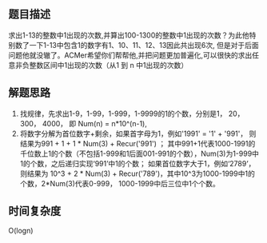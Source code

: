 ## 题目描述
求出1-13的整数中1出现的次数,并算出100-1300的整数中1出现的次数？为此他特别数了一下1-13中包含1的数字有1、10、11、12、13因此共出现6次,
但是对于后面问题他就没辙了。ACMer希望你们帮帮他,并把问题更加普遍化,可以很快的求出任意非负整数区间中1出现的次数（从1 到 n 中1出现的次数）

## 解题思路
1. 找规律，先求出1-9，1-99，1-999，1-9999的1的个数，分别是1， 20， 300， 4000， 即 Num(n) = n*10^(n-1),
2. 将数字分解为首位数字+剩余，如果首字母为1，例如'1991' = '1' + '991'， 则结果为991 + 1 + 1 * Num(3) + Recur('991') ；
其中991+1代表1000-1991的千位数上1的个数（不包括1-999和1后面001-991的个数），Num(3)为1-999中1的个数，之后递归实现‘991’中1的个数；
如果首位数字大于1，例如‘2789’，则结果为 10^3 + 2 * Num(3) + Recur('789')，其中10^3为1000-1999中1的个数，2*Num(3)代表0-999，
1000-1999中后三位中1个个数。

## 时间复杂度
O(logn)
